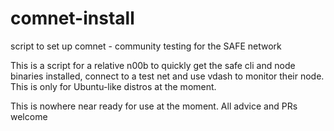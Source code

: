 # comnet-install
script to set up comnet - community testing for the SAFE network


This is a script for a relative n00b to quickly get the safe cli and node binaries installed, connect to a test net and use vdash
to monitor their node. This is only for Ubuntu-like distros at the moment.

This is nowhere near ready for use at the moment. All advice and PRs welcome
